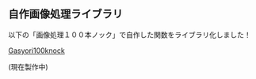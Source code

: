 ## 自作画像処理ライブラリ

以下の「画像処理１００本ノック」で自作した関数をライブラリ化しました！

[Gasyori100knock](https://github.com/yoyoyo-yo/Gasyori100knock)

(現在製作中)
